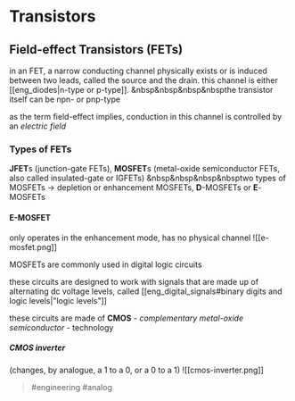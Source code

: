# Transistors
## Field-effect Transistors (FETs)
in an FET, a narrow conducting channel physically exists or is induced between two leads, called the source and the drain. this channel is either [[eng_diodes|n-type or p-type]].
&nbsp&nbsp&nbsp&nbspthe transistor itself can be npn- or pnp-type

as the term field-effect implies, conduction in this channel is controlled by an _electric field_

### Types of FETs
**JFET**s (junction-gate FETs), **MOSFET**s (metal-oxide semiconductor FETs, also called insulated-gate or IGFETs)
&nbsp&nbsp&nbsp&nbsptwo types of MOSFETs -> depletion or enhancement MOSFETs, **D**-MOSFETs or **E**-MOSFETs

#### E-MOSFET
only operates in the enhancement mode, has no physical channel
![[e-mosfet.png]]

MOSFETs are commonly used in digital logic circuits

these circuits are designed to work with signals that are made up of alternating dc voltage levels, called [[eng_digital_signals#binary digits and logic levels|"logic levels"]]

these circuits are made of **CMOS** - *complementary metal-oxide semiconductor* - technology

##### CMOS inverter
(changes, by analogue, a 1 to a 0, or a 0 to a 1)
![[cmos-inverter.png]]

> #engineering #analog 